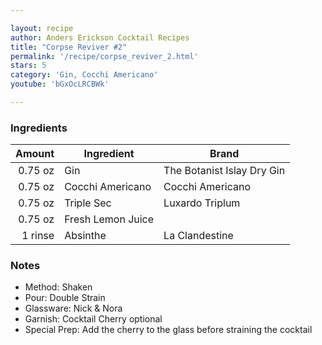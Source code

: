 ```yaml
---

layout: recipe
author: Anders Erickson Cocktail Recipes
title: "Corpse Reviver #2"
permalink: '/recipe/corpse_reviver_2.html'
stars: 5
category: 'Gin, Cocchi Americano'
youtube: 'bGxOcLRCBWk'

---
```


### Ingredients

| Amount  | Ingredient               | Brand                        |
| ------: | ----------------- | -------------------------- |
| 0.75 oz | Gin               | The Botanist Islay Dry Gin |
| 0.75 oz | Cocchi Americano  | Cocchi Americano           |
| 0.75 oz | Triple Sec        | Luxardo Triplum            |
| 0.75 oz | Fresh Lemon Juice |
| 1 rinse | Absinthe          | La Clandestine             |

### Notes

- Method: Shaken
- Pour: Double Strain
- Glassware: Nick & Nora
- Garnish: Cocktail Cherry optional
- Special Prep: Add the cherry to the glass before straining the cocktail

